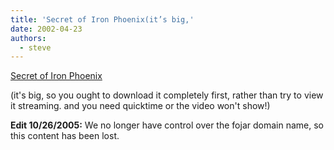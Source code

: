 ```yaml
---
title: 'Secret of Iron Phoenix(it’s big,'
date: 2002-04-23
authors:
  - steve
---
```


[Secret of Iron Phoenix](http://www.fojar.com/~steve/tmp/final1.mov)

(it's big, so you ought to download it completely first, rather than try to view it streaming. and you need quicktime or the video won't show!)

**Edit 10/26/2005:** We no longer have control over the fojar domain name, so this content has been lost.
